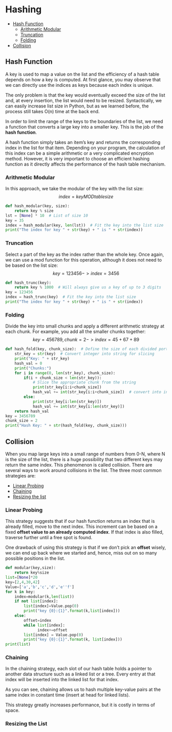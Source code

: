 # Hashing
- [Hash Function](#hash-function)
  - [Arithmetic Modular](#arithmetic-modular)
  - [Truncation](#truncation)
  - [Folding](#folding)
- [Collision](#collision)


## Hash Function
A key is used to map a value on the list and the efficiency of a hash table depends on how a key is computed. At first glance, you may observe that we can directly use the indices as keys because each index is unique.

The only problem is that the key would eventually exceed the size of the list and, at every insertion, the list would need to be resized. Syntactically, we can easily increase list size in Python, but as we learned before, the process still takes O(n) time at the back end.

In order to limit the range of the keys to the boundaries of the list, we need a function that converts a large key into a smaller key. This is the job of the **hash function**.

A hash function simply takes an item’s key and returns the corresponding index in the list for that item. Depending on your program, the calculation of this index can be a simple arithmetic or a very complicated encryption method. However, it is very important to choose an efficient hashing function as it directly affects the performance of the hash table mechanism.
### Arithmetic Modular
In this approach, we take the modular of the key with the list size:
$$index=keyMODtablesize$$
```python
def hash_modular(key, size):
    return key % size
lst = [None] * 10  # List of size 10
key = 35
index = hash_modular(key, len(lst))  # Fit the key into the list size
print("The index for key " + str(key) + " is " + str(index))
```
### Truncation
Select a part of the key as the index rather than the whole key. Once again, we can use a mod function for this operation, although it does not need to be based on the list size:
$$key=123456->index=3456$$
```python
def hash_trunc(key):
    return key % 1000  # Will always give us a key of up to 3 digits
key = 123456
index = hash_trunc(key)  # Fit the key into the list size
print("The index for key " + str(key) + " is " + str(index))
```
### Folding
Divide the key into small chunks and apply a different arithmetic strategy at each chunk. For example, you add all the smaller chunks together:
$$key=456789,chunk=2->index=45+67+89$$
```python
def hash_fold(key, chunk_size):  # Define the size of each divided portion
    str_key = str(key)  # Convert integer into string for slicing
    print("Key: " + str_key)
    hash_val = 0
    print("Chunks:")
    for i in range(0, len(str_key), chunk_size):
        if(i + chunk_size < len(str_key)):
            # Slice the appropriate chunk from the string
            print(str_key[i:i+chunk_size])
            hash_val += int(str_key[i:i+chunk_size])  # convert into integer
        else:
            print(str_key[i:len(str_key)])
            hash_val += int(str_key[i:len(str_key)])
    return hash_val
key = 3456789
chunk_size = 2
print("Hash Key: " + str(hash_fold(key, chunk_size)))
```
## Collision
When you map large keys into a small range of numbers from 0-N, where N is the size of the list, there is a huge possibility that two different keys may return the same index. This phenomenon is called collision.
There are several ways to work around collisions in the list. The three most common strategies are:
- [Linear Probing](#linear-probing)
- [Chaining](#chaining)
- [Resizing the list](#resizing-the-list)

### Linear Probing
This strategy suggests that if our hash function returns an index that is already filled, move to the next index. This increment can be based on a fixed **offset value to an already computed index**. If that index is also filled, traverse further until a free spot is found.

One drawback of using this strategy is that if we don’t pick an **offset** wisely, we can end up back where we started and, hence, miss out on so many possible positions in the list.
```python
def modular(key,size):
    return key%size
list=[None]*20
key=[2,4,30,42]
Value=['a','b','c','d','e''f']
for k in key:
    index=modular(k,len(list))
    if not list[index]:
        list[index]=Value.pop(0)
        print("key {0}:{1}".format(k,list[index]))
    else:
        offset=index
        while list[index]:
              index+=offset
        list[index] = Value.pop(0)
        print("key {0}:{1}".format(k, list[index]))
print(list)
```

### Chaining
In the chaining strategy, each slot of our hash table holds a pointer to another data structure such as a linked list or a tree. Every entry at that index will be inserted into the linked list for that index.

As you can see, chaining allows us to hash multiple key-value pairs at the same index in constant time (insert at head for linked lists).

This strategy greatly increases performance, but it is costly in terms of space.

### Resizing the List